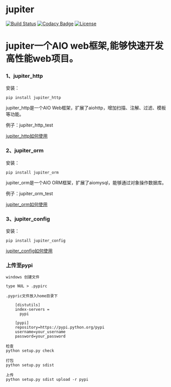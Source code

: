 # jupiter

[![Build Status](https://travis-ci.org/dianbaer/jupiter.svg?branch=master)](https://travis-ci.org/dianbaer/jupiter)
[![Codacy Badge](https://api.codacy.com/project/badge/Grade/8c69b645d91f4407a74dcf1e56d67e52)](https://www.codacy.com/app/232365732/jupiter?utm_source=github.com&amp;utm_medium=referral&amp;utm_content=dianbaer/jupiter&amp;utm_campaign=Badge_Grade)
[![License](https://img.shields.io/badge/License-MIT-blue.svg)](LICENSE)


# jupiter一个AIO web框架,能够快速开发高性能web项目。


### 1、jupiter_http

安装：
	
	pip install jupiter_http
	

jupiter_http是一个AIO Web框架，扩展了aiohttp，增加扫描、注解、过滤、模板等功能。


例子：jupiter_http_test


[jupiter_http如何使用](./jupiter_http)



### 2、jupiter_orm

安装：

	pip install jupiter_orm
	

jupiter_orm是一个AIO ORM框架，扩展了aiomysql，能够通过对象操作数据库。


例子：jupiter_orm_test


[jupiter_orm如何使用](./jupiter_orm)


### 3、jupiter_config

安装：

	pip install jupiter_config
	
	
[jupiter_config如何使用](./jupiter_config)




### 上传至pypi


	windows 创建文件

	type NUL > .pypirc

	.pypric文件放入home目录下

		[distutils]
		index-servers =
		  pypi

		[pypi]
		repository=https://pypi.python.org/pypi
		username=your_username
		password=your_password

	检查	
	python setup.py check

	打包
	python setup.py sdist

	上传
	python setup.py sdist upload -r pypi



	
